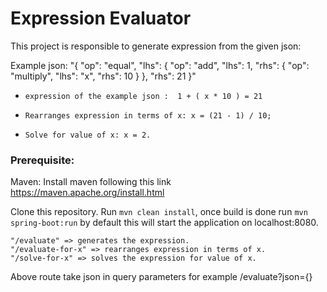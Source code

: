 # Expression Evaluator

This project is responsible to generate expression from the given json:


Example json: "{ "op": "equal", "lhs": { "op": "add", "lhs": 1, "rhs": { "op": "multiply", "lhs": "x", "rhs": 10 } }, "rhs": 21 }"


 - ```expression of the example json :  1 + ( x * 10 ) = 21```
 
 
-  ```Rearranges expression in terms of x: x = (21 - 1) / 10;```
 
 
-  ```Solve for value of x: x = 2.```


### Prerequisite:
 Maven: Install maven following this link https://maven.apache.org/install.html
 
Clone this repository.
Run ```mvn clean install```, once build is done run ```mvn spring-boot:run``` by default this will start the application on localhost:8080.

```
"/evaluate" => generates the expression.
"/evaluate-for-x" => rearranges expression in terms of x.
"/solve-for-x" => solves the expression for value of x.
```
Above route take json in query parameters for example /evaluate?json={}

